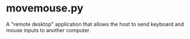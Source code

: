 # movemouse.py
A "remote desktop" application that allows the host to send keyboard and mouse inputs to another computer.
